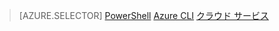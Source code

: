 > [AZURE.SELECTOR]
[PowerShell](load-balancer-get-started-ilb-classic-ps.md)
[Azure CLI](load-balancer-get-started-ilb-classic-cli.md)
[クラウド サービス](load-balancer-get-started-ilb-classic-cloud.md)
